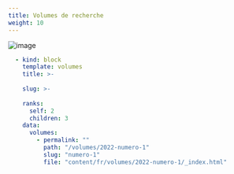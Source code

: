 ```yaml
---
title: Volumes de recherche
weight: 10
---
```


![image](https://raw.githubusercontent.com/osunyorg/admin/refs/heads/main/app/assets/images/communication/blocks/templates/volumes.jpg)

```yaml {filename="Données Hugo"}
  - kind: block
    template: volumes
    title: >-
      
    slug: >-
      
    ranks:
      self: 2
      children: 3
    data:
      volumes:
        - permalink: ""
          path: "/volumes/2022-numero-1"
          slug: "numero-1"
          file: "content/fr/volumes/2022-numero-1/_index.html"
```